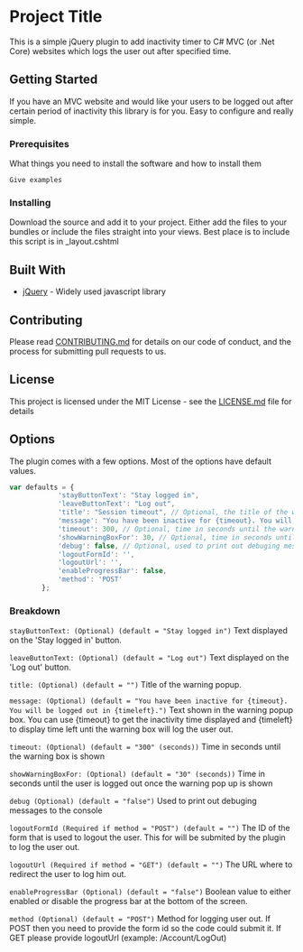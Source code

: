 # Project Title

This is a simple jQuery plugin to add inactivity timer to C# MVC (or .Net Core) websites which logs the user out after specified time.

## Getting Started

If you have an MVC website and would like your users to be logged out after certain period of inactivity this library is for you. Easy to configure and really simple.

### Prerequisites

What things you need to install the software and how to install them

```
Give examples
```

### Installing

Download the source and add it to your project.
Either add the files to your bundles or include the files straight into your views.
Best place is to include this script is in _layout.cshtml

## Built With

* [jQuery](http://www.dropwizard.io/1.0.2/docs/) - Widely used javascript library 

## Contributing

Please read [CONTRIBUTING.md](https://gist.github.com/PurpleBooth/b24679402957c63ec426) for details on our code of conduct, and the process for submitting pull requests to us.

## License

This project is licensed under the MIT License - see the [LICENSE.md](LICENSE.md) file for details

## Options
The plugin comes with a few options. Most of the options have default values.

```javascript
var defaults = {
            'stayButtonText': "Stay logged in",
            'leaveButtonText': "Log out",
            'title': "Session timeout", // Optional, the title of the warning popup.
            'message': "You have been inactive for {timeout}. You will be logged out in {timeleft}.", // Optional, text shown in the warning popup box
            'timeout': 300, // Optional, time in seconds until the warning box is shown (default 300 = 5 minutes)
            'showWarningBoxFor': 30, // Optional, time in seconds until the user is logged out once the warning pop up is shown (default 30 seconds)
            'debug': false, // Optional, used to print out debuging messages to the console
            'logoutFormId': '',
            'logoutUrl': '',
            'enableProgressBar': false,
            'method': 'POST'
        };
```

### Breakdown
```stayButtonText: (Optional) (default = "Stay logged in")```
Text displayed on the 'Stay logged in' button.
 
 ```leaveButtonText: (Optional) (default = "Log out")```
Text displayed on the 'Log out' button.
 
 ```title: (Optional) (default = "")```
Title of the warning popup.
 
 ```message: (Optional) (default = "You have been inactive for {timeout}. You will be logged out in {timeleft}.")```
Text shown in the warning popup box. You can use {timeout} to get the inactivity time displayed and {timeleft} to display time left unti the warning box will log the user out.
 
 ```timeout: (Optional) (default = "300" (seconds))```
 Time in seconds until the warning box is shown
 
 ```showWarningBoxFor: (Optional) (default = "30" (seconds))```
Time in seconds until the user is logged out once the warning pop up is shown

```debug (Optional) (default = "false")```
Used to print out debuging messages to the console

```logoutFormId (Required if method = "POST") (default = "")```
The ID of the form that is used to logout the user. This for will be submited by the plugin to log the user out.

```logoutUrl (Required if method = "GET") (default = "")```
The URL where to redirect the user to log him out. 

```enableProgressBar (Optional) (default = "false")```
Boolean value to either enabled or disable the progress bar at the bottom of the screen.

```method (Optional) (default = "POST")```
Method for logging user out. If POST then you need to provide the form id so the code could submit it. If GET please provide logoutUrl (example: /Account/LogOut)

